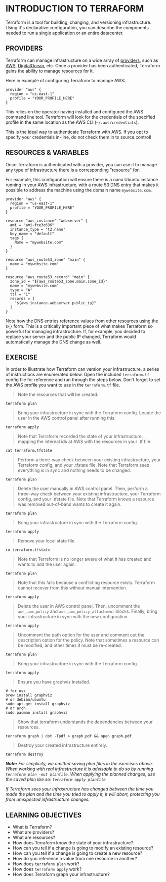 # INTRODUCTION TO TERRAFORM

Terraform is a tool for building, changing, and versioning infrastructure.
Using it's declarative configuration, you can describe the components needed to
run a single application or an entire datacenter.

## PROVIDERS

Terraform can manage infrastructure on a wide array of [providers], such as
[AWS], [DigitalOcean], etc. Once a provider has been authenticated, Terraform
gains the ability to manage [resources] for it.

Here in example of configuring Terraform to manage AWS:
```
provider "aws" {
  region = "us-east-1"
  profile = "YOUR_PROFILE_HERE"
}
```

This relies on the operator having installed and configured the AWS command line
tool. Terraform will look for the credentials of the specified profile in the
same location as the AWS CLI (`~/.aws/credentials`).

This is the ideal way to authenticate Terraform with AWS. If you opt to specify
your credentials in-line, do not check them in to source control!

## RESOURCES & VARIABLES

Once Terraform is authenticated with a provider, you can use it to manage any
type of infrastructure there is a corresponding "resource" for.

For example, this configuration will ensure there is a nano Ubuntu instance
running in your AWS infrastructure, with a route 53 DNS entry that makes it 
possible to address the machine using the domain name `mywebsite.com`.

```
provider "aws" {
  region = "us-east-1"
  profile = "YOUR_PROFILE_HERE"
}

resource "aws_instance" "webserver" {
  ami = "ami-fce3c696"
  instance_type = "t2.nano"
  key_name = "default"
  tags {
    Name = "mywebsite.com"
  }
}

resource "aws_route53_zone" "main" {
  name = "mywebsite.com"
}

resource "aws_route53_record" "main" {
  zone_id = "${aws_route53_zone.main.zone_id}"
  name = "mywebsite.com"
  type = "A"
  ttl = "1"
  records = [
    "${aws_instance.webserver.public_ip}"
  ]
}
```

Note how the DNS entries reference values from other resources using the `${}`
form. This is a critically important piece of what makes Terraform so powerful
for managing infrastructure. If, for example, you decided to replace your server
and the public IP changed, Terraform would automatically manage the DNS change
as well.


## EXERCISE

In order to illustrate how Terraform can version your infrastructure, a series
of instructions are enumerated below. Open the included `terraform.tf` config
file for reference and run through the steps below. Don't forget to set the 
AWS profile you want to use in the `terraform.tf` file.

> Note the resources that will be created.
```
terraform plan
```

> Bring your infrastructure in sync with the Terraform config.
> Locate the user in the AWS control panel after running this.
```
terraform apply
```

> Note that Terraform recorded the state of your infrastructure, mapping
> the internal ids at AWS with the resources in your .tf file.
```
cat terraform.tfstate
```

> Perform a three-way check between your existing infrastructure, your
> Terraform config, and your .tfstate file. Note that Terraform sees
> everything is in sync and nothing needs to be changed.
```
terraform plan
```

> Delete the user manually in AWS control panel. Then, perform a three-way check
> between your existing infrastructure, your Terraform config, and your .tfstate
> file. Note that Terraform knows a resource was removed out-of-band wants to
> create it again.
```
terraform plan
```

> Bring your infrastructure in sync with the Terraform config.
```
terraform apply
```

> Remove your local state file.
```
rm terraform.tfstate
```

> Note that Terraform is no longer aware of what it has created and wants to
> add the user again.
```
terraform plan
```

> Note that this fails because a conflicting resource exists. Terraform cannot
> recover from this without manual intervention.
```
terraform apply
```

> Delete the user in AWS control panel. Then, uncomment the `aws_iam_policy` and
> `aws_iam_policy_attachment` blocks. Finally, bring your infrastructure in sync
> with the new configuration.
```
terraform apply
```

> Uncomment the path option for the user and comment out the description option
> for the policy. Note that sometimes a resource can be modified, and other
> times it must be re-created.
```
terraform plan
```

> Bring your infrastructure in sync with the Terraform config.
```
terraform apply
```

> Ensure you have graphviz installed.
```
# for osx
brew install graphviz
# or debian/ubuntu
sudo apt-get install graphviz
# or arch
sudo pacman install graphviz
```

> Show that terraform understands the dependencies between your resources.
```
terraform graph | dot -Tpdf > graph.pdf && open graph.pdf
```

> Destroy your created infrastructure entirely.
```
terraform destroy
```

_**Note:** For simplicity, we omitted saving plan files in the exercises above.
When working with real infrastructure it is advisable to do so by running
`terraform plan -out planfile`. When applying the planned changes, use the saved
plan like so: `terraform apply planfile`._

_If Terraform sees your infrastructure has changed between the time you made
the plan and the time you tried to apply it, it will abort, protecting you from
unexpected infrastructure changes._

## LEARNING OBJECTIVES

- What is Terraform?
- What are providers?
- What are resources?
- How does Terraform know the state of your infrastructure?
- How can you tell if a change is going to modify an existing resource?
- How can you tell if a change is going to create a new resource?
- How do you reference a value from one resource in another?
- How does `terraform plan` work?
- How does `terraform apply` work?
- How does Terraform graph your infrastructure?

[providers]: https://www.terraform.io/docs/providers/index.html
[AWS]: https://www.terraform.io/docs/providers/aws/index.html
[resources]: https://www.terraform.io/docs/providers/aws/index.html
[DigitalOcean]: https://www.terraform.io/docs/providers/do/index.html
